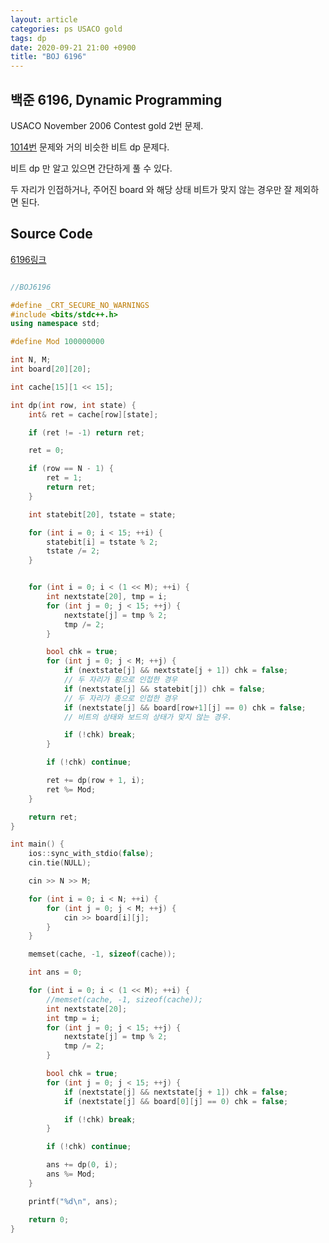 ```yaml
---
layout: article
categories: ps USACO gold
tags: dp
date: 2020-09-21 21:00 +0900
title: "BOJ 6196"
---
```


## 백준 6196, Dynamic Programming

USACO November 2006 Contest gold 2번 문제.  

[1014번](https://icpc.me/1014) 문제와 거의 비슷한 비트 dp 문제다.  

비트 dp 만 알고 있으면 간단하게 풀 수 있다.  

두 자리가 인접하거나, 주어진 board 와 해당 상태 비트가 맞지 않는 경우만 잘 제외하면 된다.  


## Source Code

[6196링크](https://www.acmicpc.net/problem/6196) 

```cpp

//BOJ6196

#define _CRT_SECURE_NO_WARNINGS
#include <bits/stdc++.h>
using namespace std;

#define Mod 100000000

int N, M;
int board[20][20];

int cache[15][1 << 15];

int dp(int row, int state) {
	int& ret = cache[row][state];

	if (ret != -1) return ret;

	ret = 0;

	if (row == N - 1) {
		ret = 1;
		return ret;
	}

	int statebit[20], tstate = state;

	for (int i = 0; i < 15; ++i) {
		statebit[i] = tstate % 2;
		tstate /= 2;
	}


	for (int i = 0; i < (1 << M); ++i) {
		int nextstate[20], tmp = i;
		for (int j = 0; j < 15; ++j) {
			nextstate[j] = tmp % 2;
			tmp /= 2;
		}

		bool chk = true;
		for (int j = 0; j < M; ++j) {
			if (nextstate[j] && nextstate[j + 1]) chk = false;
			// 두 자리가 횡으로 인접한 경우
			if (nextstate[j] && statebit[j]) chk = false;
			// 두 자리가 종으로 인접한 경우
			if (nextstate[j] && board[row+1][j] == 0) chk = false;
			// 비트의 상태와 보드의 상태가 맞지 않는 경우.

			if (!chk) break;
		}

		if (!chk) continue;

		ret += dp(row + 1, i);
		ret %= Mod;
	}

	return ret;
}

int main() {
	ios::sync_with_stdio(false);
	cin.tie(NULL);

	cin >> N >> M;

	for (int i = 0; i < N; ++i) {
		for (int j = 0; j < M; ++j) {
			cin >> board[i][j];
		}
	}

	memset(cache, -1, sizeof(cache));

	int ans = 0;

	for (int i = 0; i < (1 << M); ++i) {
		//memset(cache, -1, sizeof(cache));
		int nextstate[20];
		int tmp = i;
		for (int j = 0; j < 15; ++j) {
			nextstate[j] = tmp % 2;
			tmp /= 2;
		}

		bool chk = true;
		for (int j = 0; j < 15; ++j) {
			if (nextstate[j] && nextstate[j + 1]) chk = false;
			if (nextstate[j] && board[0][j] == 0) chk = false;

			if (!chk) break;
		}

		if (!chk) continue;

		ans += dp(0, i);
		ans %= Mod;
	}

	printf("%d\n", ans);

	return 0;
}

```